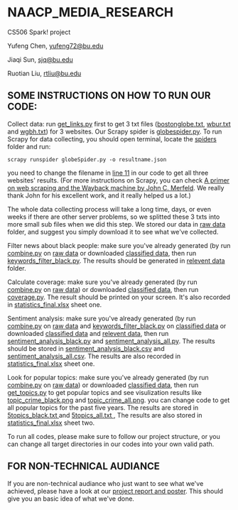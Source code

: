 # NAACP_MEDIA_RESEARCH

CS506 Spark! project

Yufeng Chen, yufeng72@bu.edu

Jiaqi Sun, sjq@bu.edu

Ruotian Liu, rtliu@bu.edu

## SOME INSTRUCTIONS ON HOW TO RUN OUR CODE:

Collect data: run [get_links.py](https://github.com/AllenChenGH/NAACP_MEDIA_RESEARCH/blob/master/get_links.py) first to get 3 txt files ([bostonglobe.txt](https://github.com/AllenChenGH/NAACP_MEDIA_RESEARCH/blob/master/bostonglobe.txt), [wbur.txt](https://github.com/AllenChenGH/NAACP_MEDIA_RESEARCH/blob/master/wbur.txt) and [wgbh.txt](https://github.com/AllenChenGH/NAACP_MEDIA_RESEARCH/blob/master/wgbh.txt)) for 3 websites. Our Scrapy spider is [globespider.py](https://github.com/AllenChenGH/NAACP_MEDIA_RESEARCH/blob/master/globe/globe/spiders/globeSpider.py). To run Scrapy for data collecting, you should open terminal, locate the [spiders](https://github.com/AllenChenGH/NAACP_MEDIA_RESEARCH/tree/master/globe/globe/spiders) folder and run:

```
scrapy runspider globeSpider.py -o resultname.json
```

you need to change the filename in [line 11](https://github.com/AllenChenGH/NAACP_MEDIA_RESEARCH/blob/master/globe/globe/spiders/globeSpider.py) in our code to get all three websites' results. (For more instructions on Scrapy, you can check [A primer on web scraping and the Wayback machine by John C. Merfeld](https://github.com/johncmerfeld/wayback). We really thank John for his excellent work, and it really helped us a lot.)


The whole data collecting process will take a long time, days, or even weeks if there are other server problems, so we splitted these 3 txts into more small sub files when we did this step. We stored our data in [raw data](https://github.com/AllenChenGH/NAACP_MEDIA_RESEARCH/tree/master/raw%20data) folder, and suggest you simply download it to see what we've collected.

Filter news about black people: make sure you've already generated (by run [combine.py](https://github.com/AllenChenGH/NAACP_MEDIA_RESEARCH/blob/master/combine.py) on [raw data](https://github.com/AllenChenGH/NAACP_MEDIA_RESEARCH/tree/master/raw%20data) or downloaded [classified data](https://github.com/AllenChenGH/NAACP_MEDIA_RESEARCH/tree/master/classified%20data), then run [keywords_filter_black.py](https://github.com/AllenChenGH/NAACP_MEDIA_RESEARCH/blob/master/keywords_filter_black.py). The results should be generated in [relevent data](https://github.com/AllenChenGH/NAACP_MEDIA_RESEARCH/tree/master/relevant%20data) folder.

Calculate coverage: make sure you've already generated (by run [combine.py](https://github.com/AllenChenGH/NAACP_MEDIA_RESEARCH/blob/master/combine.py) on [raw data](https://github.com/AllenChenGH/NAACP_MEDIA_RESEARCH/tree/master/raw%20data)) or downloaded [classified data](https://github.com/AllenChenGH/NAACP_MEDIA_RESEARCH/tree/master/classified%20data), then run [coverage.py](https://github.com/AllenChenGH/NAACP_MEDIA_RESEARCH/blob/master/coverage.py). The result should be printed on your screen. It's also recorded in [statistics_final.xlsx](https://github.com/AllenChenGH/NAACP_MEDIA_RESEARCH/blob/master/statistics_final.xlsx) sheet one.

Sentiment analysis: make sure you've already generated (by run [combine.py](https://github.com/AllenChenGH/NAACP_MEDIA_RESEARCH/blob/master/combine.py) on [raw data](https://github.com/AllenChenGH/NAACP_MEDIA_RESEARCH/tree/master/raw%20data) and [keywords_filter_black.py](https://github.com/AllenChenGH/NAACP_MEDIA_RESEARCH/blob/master/keywords_filter_black.py) on [classified data](https://github.com/AllenChenGH/NAACP_MEDIA_RESEARCH/tree/master/classified%20data) or downloaded [classified data](https://github.com/AllenChenGH/NAACP_MEDIA_RESEARCH/tree/master/classified%20data) and [relevent data](https://github.com/AllenChenGH/NAACP_MEDIA_RESEARCH/tree/master/relevant%20data), then run [sentiment_analysis_black.py](https://github.com/AllenChenGH/NAACP_MEDIA_RESEARCH/blob/master/sentiment_analysis_black.py) and [sentiment_analysis_all.py](https://github.com/AllenChenGH/NAACP_MEDIA_RESEARCH/blob/master/sentiment_analysis_all.py). The results should be stored in [sentiment_analysis_black.csv](https://github.com/AllenChenGH/NAACP_MEDIA_RESEARCH/blob/master/sentiment_analysis_black.csv) and [sentiment_analysis_all.csv](https://github.com/AllenChenGH/NAACP_MEDIA_RESEARCH/blob/master/sentiment_analysis_all.csv). The results are also recorded in [statistics_final.xlsx](https://github.com/AllenChenGH/NAACP_MEDIA_RESEARCH/blob/master/statistics_final.xlsx) sheet one.

Look for popular topics: make sure you've already generated (by run [combine.py](https://github.com/AllenChenGH/NAACP_MEDIA_RESEARCH/blob/master/combine.py) on [raw data](https://github.com/AllenChenGH/NAACP_MEDIA_RESEARCH/tree/master/raw%20data)) or downloaded [classified data](https://github.com/AllenChenGH/NAACP_MEDIA_RESEARCH/tree/master/classified%20data), then run [get_topics.py](https://github.com/AllenChenGH/NAACP_MEDIA_RESEARCH/blob/master/get_topics.py) to get popular topics and see visulization results like [topic_crime_black.png](https://github.com/AllenChenGH/NAACP_MEDIA_RESEARCH/blob/master/topic_crime_black.png) and [topic_crime_all.png](https://github.com/AllenChenGH/NAACP_MEDIA_RESEARCH/blob/master/topic_crime_all.png). you can change code to get all popular topics for the past five years. The results are stored in [5topics_black.txt
](https://github.com/AllenChenGH/NAACP_MEDIA_RESEARCH/blob/master/5topics_black.txt) and [5topics_all.txt
](https://github.com/AllenChenGH/NAACP_MEDIA_RESEARCH/blob/master/5topics_all.txt), The results are also stored in [statistics_final.xlsx](https://github.com/AllenChenGH/NAACP_MEDIA_RESEARCH/blob/master/statistics_final.xlsx) sheet two.

To run all codes, please make sure to follow our project structure, or you can change all target directories in our codes into your own valid path.

## FOR NON-TECHNICAL AUDIANCE

If you are non-technical audiance who just want to see what we've achieved, please have a look at our [project report and poster](https://github.com/AllenChenGH/NAACP_MEDIA_RESEARCH/tree/master/Report%26Poster). This should give you an basic idea of what we've done.
